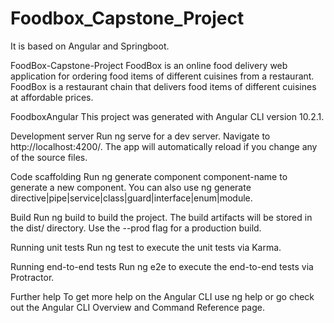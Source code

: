 # Foodbox_Capstone_Project
It is based on Angular and Springboot.

FoodBox-Capstone-Project
FoodBox is an online food delivery web application for ordering food items of different cuisines from a restaurant. FoodBox is a restaurant chain that delivers food items of different cuisines at affordable prices.

FoodboxAngular
This project was generated with Angular CLI version 10.2.1.

Development server
Run ng serve for a dev server. Navigate to http://localhost:4200/. The app will automatically reload if you change any of the source files.

Code scaffolding
Run ng generate component component-name to generate a new component. You can also use ng generate directive|pipe|service|class|guard|interface|enum|module.

Build
Run ng build to build the project. The build artifacts will be stored in the dist/ directory. Use the --prod flag for a production build.

Running unit tests
Run ng test to execute the unit tests via Karma.

Running end-to-end tests
Run ng e2e to execute the end-to-end tests via Protractor.

Further help
To get more help on the Angular CLI use ng help or go check out the Angular CLI Overview and Command Reference page.
